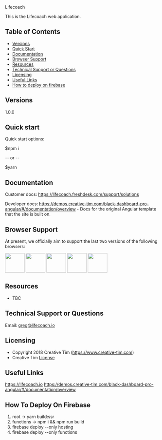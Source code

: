 Lifecoach

This is the Lifecoach web application.

## Table of Contents

* [Versions](#versions)
* [Quick Start](#quick-start)
* [Documentation](#documentation)
* [Browser Support](#browser-support)
* [Resources](#resources)
* [Technical Support or Questions](#technical-support-or-questions)
* [Licensing](#licensing)
* [Useful Links](#useful-links)
* [How to deploy on firebase](#how-to-deploy-on-firebase)


## Versions

1.0.0


## Quick start

Quick start options:

$npm i

-- or --

$yarn


## Documentation

Customer docs: https://lifecoach.freshdesk.com/support/solutions

Developer docs: https://demos.creative-tim.com/black-dashboard-pro-angular/#/documentation/overview - Docs for the original Angular template that the site is built on.


## Browser Support

At present, we officially aim to support the last two versions of the following browsers:

<img src="https://s3.amazonaws.com/creativetim_bucket/github/browser/chrome.png" width="64" height="64"> <img src="https://s3.amazonaws.com/creativetim_bucket/github/browser/firefox.png" width="64" height="64"> <img src="https://s3.amazonaws.com/creativetim_bucket/github/browser/edge.png" width="64" height="64"> <img src="https://s3.amazonaws.com/creativetim_bucket/github/browser/safari.png" width="64" height="64"> <img src="https://s3.amazonaws.com/creativetim_bucket/github/browser/opera.png" width="64" height="64">


## Resources

- TBC

## Technical Support or Questions

Email: greg@lifecoach.io

## Licensing

- Copyright 2018 Creative Tim (https://www.creative-tim.com)
- Creative Tim [License](https://www.creative-tim.com/license)

## Useful Links

https://lifecoach.io
https://demos.creative-tim.com/black-dashboard-pro-angular/#/documentation/overview

## How To Deploy On Firebase



1. root -> yarn build:ssr
2. functions -> npm i && npm run build
3. firebase deploy --only hosting
4. firebase deploy --only functions
 

